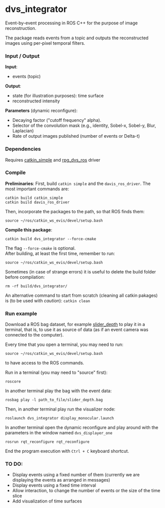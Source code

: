 # dvs_integrator

Event-by-event processing in ROS C++ for the purpose of image reconstruction.

The package reads events from a topic and outputs the reconstructed images using per-pixel temporal filters.

### Input / Output
**Input**:
- events (topic)

**Output**:
- state (for illustration purposes): time surface
- reconstructed intensity

**Parameters** (dynamic reconfigure):
- Decaying factor ("cutoff frequency" alpha).
- Selector of the convolution mask (e.g., identity, Sobel-x, Sobel-y, Blur, Laplacian)
- Rate of output images published (number of events or Delta-t)

### Dependencies

Requires [catkin_simple](https://github.com/catkin/catkin_simple) and [rpg_dvs_ros](https://github.com/uzh-rpg/rpg_dvs_ros) driver

### Compile

**Preliminaries**:
First, build `catkin simple` and the `davis_ros_driver`. The most important commands are:

	catkin build catkin_simple
	catkin build davis_ros_driver

Then, incorporate the packages to the path, so that ROS finds them:
	
	source ~/ros/catkin_ws_evis/devel/setup.bash
	
**Compile this package**:
	
	catkin build dvs_integrator --force-cmake
	
The flag `--force-cmake` is optional.	
After building, at least the first time, remember to run:

	source ~/ros/catkin_ws_evis/devel/setup.bash

Sometimes (in case of strange errors) it is useful to delete the build folder before compilation:

	rm -rf build/dvs_integrator/
	
An alternative command to start from scratch (cleaning all catkin pakages) is (to be used with *caution*): `catkin clean`


### Run example
Download a ROS bag dataset, for example [slider_depth](http://rpg.ifi.uzh.ch/datasets/davis/slider_depth.bag) to play it in a terminal, that is, to use it as source of data (as if an event camera was connected to the computer).

Every time that you open a terminal, you may need to run:

	source ~/ros/catkin_ws_evis/devel/setup.bash

to have access to the ROS commands.

Run in a terminal (you may need to "source" first):

	roscore
	
In another terminal play the bag with the event data:

	rosbag play -l path_to_file/slider_depth.bag
	
Then, in another terminal play run the visualizer node:
	
	roslaunch dvs_integrator display_monocular.launch
	
In another terminal open the dynamic reconfigure and play around with the parameters in the window named `dvs_displayer_one`
	
	rosrun rqt_reconfigure rqt_reconfigure

End the program execution with `Ctrl + C` keyboard shortcut. 


### TO DO:
- Display events using a fixed number of them (currently we are displaying the events as arranged in messages)
- Display events using a fixed time interval
- Allow interaction, to change the number of events or the size of the time slice
- Add visualization of time surfaces
